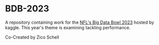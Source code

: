 # BDB-2023
A repository containing work for the [NFL's Big Data Bowl 2023](https://www.kaggle.com/competitions/nfl-big-data-bowl-2024/overview) hosted by kaggle. This year's theme is examining tackling performance. 



Co-Created by Zico Schell
